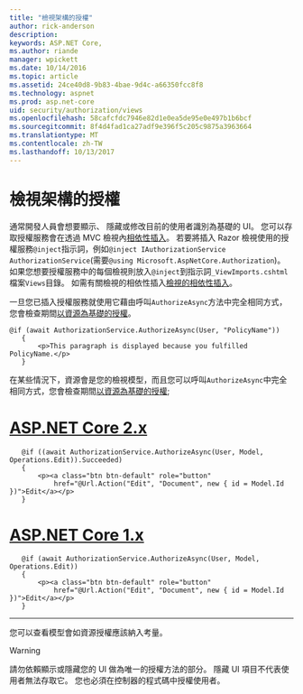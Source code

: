 ```yaml
---
title: "檢視架構的授權"
author: rick-anderson
description: 
keywords: ASP.NET Core,
ms.author: riande
manager: wpickett
ms.date: 10/14/2016
ms.topic: article
ms.assetid: 24ce40d8-9b83-4bae-9d4c-a66350fcc8f8
ms.technology: aspnet
ms.prod: asp.net-core
uid: security/authorization/views
ms.openlocfilehash: 58cafcfdc7946e82d1e0ea5de95e0e497b1b6bcf
ms.sourcegitcommit: 8f4d4fad1ca27adf9e396f5c205c9875a3963664
ms.translationtype: MT
ms.contentlocale: zh-TW
ms.lasthandoff: 10/13/2017
---
```

# <a name="view-based-authorization"></a>檢視架構的授權

<a name="security-authorization-views"></a>

通常開發人員會想要顯示、 隱藏或修改目前的使用者識別為基礎的 UI。 您可以存取授權服務會在透過 MVC 檢視內[相依性插入](../../fundamentals/dependency-injection.md#fundamentals-dependency-injection)。 若要將插入 Razor 檢視使用的授權服務`@inject`指示詞，例如`@inject IAuthorizationService AuthorizationService`(需要`@using Microsoft.AspNetCore.Authorization`)。 如果您想要授權服務中的每個檢視則放入`@inject`到指示詞`_ViewImports.cshtml`檔案`Views`目錄。 如需有關檢視的相依性插入[檢視的相依性插入](../../mvc/views/dependency-injection.md)。

一旦您已插入授權服務就使用它藉由呼叫`AuthorizeAsync`方法中完全相同方式，您會檢查期間[以資源為基礎的授權](resourcebased.md#security-authorization-resource-based-imperative)。

```cshtml
@if (await AuthorizationService.AuthorizeAsync(User, "PolicyName"))
   {
       <p>This paragraph is displayed because you fulfilled PolicyName.</p>
   }
   ```

在某些情況下，資源會是您的檢視模型，而且您可以呼叫`AuthorizeAsync`中完全相同方式，您會檢查期間[以資源為基礎的授權](resourcebased.md#security-authorization-resource-based-imperative);

# <a name="aspnet-core-2xtabaspnetcore2x"></a>[ASP.NET Core 2.x](#tab/aspnetcore2x)

```cshtml
   @if ((await AuthorizationService.AuthorizeAsync(User, Model, Operations.Edit)).Succeeded)
   {
       <p><a class="btn btn-default" role="button"
           href="@Url.Action("Edit", "Document", new { id = Model.Id })">Edit</a></p>
   }
   ```

# <a name="aspnet-core-1xtabaspnetcore1x"></a>[ASP.NET Core 1.x](#tab/aspnetcore1x)

```cshtml
   @if (await AuthorizationService.AuthorizeAsync(User, Model, Operations.Edit))
   {
       <p><a class="btn btn-default" role="button"
           href="@Url.Action("Edit", "Document", new { id = Model.Id })">Edit</a></p>
   }
   ```
---

您可以查看模型會如資源授權應該納入考量。

>[!WARNING]
>請勿依賴顯示或隱藏您的 UI 做為唯一的授權方法的部分。 隱藏 UI 項目不代表使用者無法存取它。 您也必須在控制器的程式碼中授權使用者。
